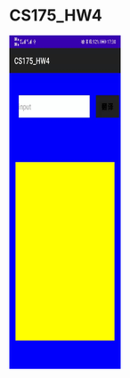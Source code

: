 # CS175_HW4
<img src="https://github.com/Yaphabates/CS175_HW4/blob/main/ui.jpg" width=200 height=600 />

